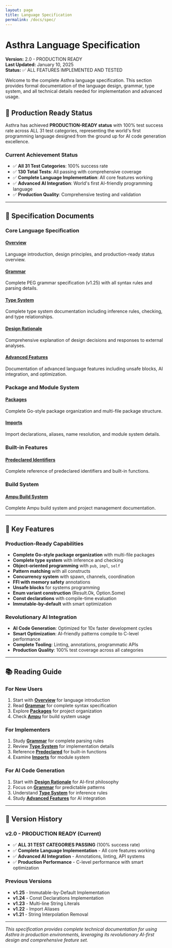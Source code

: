 ```yaml
---
layout: page
title: Language Specification
permalink: /docs/spec/
---
```


# Asthra Language Specification

**Version:** 2.0 - PRODUCTION READY  
**Last Updated:** January 10, 2025  
**Status:** ✅ ALL FEATURES IMPLEMENTED AND TESTED

Welcome to the complete Asthra language specification. This section provides formal documentation of the language design, grammar, type system, and all technical details needed for implementation and advanced usage.

## 🎉 Production Ready Status

Asthra has achieved **PRODUCTION-READY status** with 100% test success rate across ALL 31 test categories, representing the world's first programming language designed from the ground up for AI code generation excellence.

### Current Achievement Status
- ✅ **All 31 Test Categories**: 100% success rate
- ✅ **130 Total Tests**: All passing with comprehensive coverage
- ✅ **Complete Language Implementation**: All core features working
- ✅ **Advanced AI Integration**: World's first AI-friendly programming language
- ✅ **Production Quality**: Comprehensive testing and validation

---

## 📖 Specification Documents

### Core Language Specification

#### [Overview](/docs/spec/overview/)
Language introduction, design principles, and production-ready status overview.

#### [Grammar](/docs/spec/grammar/)
Complete PEG grammar specification (v1.25) with all syntax rules and parsing details.

#### [Type System](/docs/spec/types/)
Complete type system documentation including inference rules, checking, and type relationships.

#### [Design Rationale](/docs/spec/design_rationale/)
Comprehensive explanation of design decisions and responses to external analyses.

#### [Advanced Features](/docs/spec/advanced-features/)
Documentation of advanced language features including unsafe blocks, AI integration, and optimization.

### Package and Module System

#### [Packages](/docs/spec/packages/)
Complete Go-style package organization and multi-file package structure.

#### [Imports](/docs/spec/imports/)
Import declarations, aliases, name resolution, and module system details.

### Built-in Features

#### [Predeclared Identifiers](/docs/spec/predeclared/)
Complete reference of predeclared identifiers and built-in functions.

### Build System

#### [Ampu Build System](/docs/spec/ampu/)
Complete Ampu build system and project management documentation.

---

## 🚀 Key Features

### Production-Ready Capabilities
- **Complete Go-style package organization** with multi-file packages
- **Complete type system** with inference and checking
- **Object-oriented programming** with `pub`, `impl`, `self`
- **Pattern matching** with all constructs
- **Concurrency system** with spawn, channels, coordination
- **FFI with memory safety** annotations
- **Unsafe blocks** for systems programming
- **Enum variant construction** (Result.Ok, Option.Some)
- **Const declarations** with compile-time evaluation
- **Immutable-by-default** with smart optimization

### Revolutionary AI Integration
- **AI Code Generation**: Optimized for 10x faster development cycles
- **Smart Optimization**: AI-friendly patterns compile to C-level performance
- **Complete Tooling**: Linting, annotations, programmatic APIs
- **Production Quality**: 100% test coverage across all categories

---

## 📚 Reading Guide

### For New Users
1. Start with **[Overview](/docs/spec/overview/)** for language introduction
2. Read **[Grammar](/docs/spec/grammar/)** for complete syntax specification
3. Explore **[Packages](/docs/spec/packages/)** for project organization
4. Check **[Ampu](/docs/spec/ampu/)** for build system usage

### For Implementers
1. Study **[Grammar](/docs/spec/grammar/)** for complete parsing rules
2. Review **[Type System](/docs/spec/types/)** for implementation details
3. Reference **[Predeclared](/docs/spec/predeclared/)** for built-in functions
4. Examine **[Imports](/docs/spec/imports/)** for module system

### For AI Code Generation
1. Start with **[Design Rationale](/docs/spec/design_rationale/)** for AI-first philosophy
2. Focus on **[Grammar](/docs/spec/grammar/)** for predictable patterns
3. Understand **[Type System](/docs/spec/types/)** for inference rules
4. Study **[Advanced Features](/docs/spec/advanced-features/)** for AI integration

---

## 🔄 Version History

### v2.0 - PRODUCTION READY (Current)
- ✅ **ALL 31 TEST CATEGORIES PASSING** (100% success rate)
- ✅ **Complete Language Implementation** - All core features working
- ✅ **Advanced AI Integration** - Annotations, linting, API systems
- ✅ **Production Performance** - C-level performance with smart optimization

### Previous Versions
- **v1.25** - Immutable-by-Default Implementation
- **v1.24** - Const Declarations Implementation
- **v1.23** - Multi-line String Literals
- **v1.22** - Import Aliases
- **v1.21** - String Interpolation Removal

---

*This specification provides complete technical documentation for using Asthra in production environments, leveraging its revolutionary AI-first design and comprehensive feature set.* 